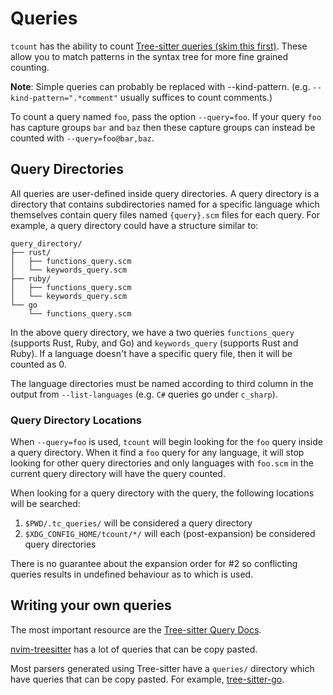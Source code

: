 # Queries

`tcount` has the ability to count [Tree-sitter queries (skim this first)](https://tree-sitter.github.io/tree-sitter/using-parsers#pattern-matching-with-queries). These allow you to match patterns in the syntax tree for more fine grained counting.

**Note**: Simple queries can probably be replaced with --kind-pattern. (e.g. `--kind-pattern=".*comment"` usually suffices to count comments.)

To count a query named `foo`, pass the option `--query=foo`. If your query `foo` has capture groups `bar` and `baz` then these capture groups can instead be counted with `--query=foo@bar,baz`.

## Query Directories

All queries are user-defined inside query directories. A query directory is a directory that contains subdirectories named for a specific language which themselves contain query files named `{query}.scm` files for each query. For example, a query directory could have a structure similar to:

```
query_directory/
├── rust/
│   ├── functions_query.scm
│   └── keywords_query.scm
├── ruby/
│   ├── functions_query.scm
│   └── keywords_query.scm
└── go
    └── functions_query.scm
```

In the above query directory, we have a two queries `functions_query` (supports Rust, Ruby, and Go) and `keywords_query` (supports Rust and Ruby). If a language doesn't have a specific query file, then it will be counted as 0.

The language directories must be named according to third column in the output from `--list-languages` (e.g. `C#` queries go under `c_sharp`).

### Query Directory Locations

When `--query=foo` is used, `tcount` will begin looking for the `foo` query inside a query directory. When it find a `foo` query for any language, it will stop looking for other query directories and only languages with `foo.scm` in the current query directory will have the query counted.

When looking for a query directory with the query, the following locations will be searched:

1. `$PWD/.tc_queries/` will be considered a query directory
2. `$XDG_CONFIG_HOME/tcount/*/` will each (post-expansion) be considered query directories

There is no guarantee about the expansion order for #2 so conflicting queries results in undefined behaviour as to which is used.

## Writing your own queries

The most important resource are the [Tree-sitter Query Docs](https://tree-sitter.github.io/tree-sitter/using-parsers#pattern-matching-with-queries).

[nvim-treesitter](https://github.com/nvim-treesitter/nvim-treesitter/tree/master/queries) has a lot of queries that can be copy pasted.

Most parsers generated using Tree-sitter have a `queries/` directory which have queries that can be copy pasted. For example, [tree-sitter-go](https://github.com/tree-sitter/tree-sitter-go/tree/master/queries).
